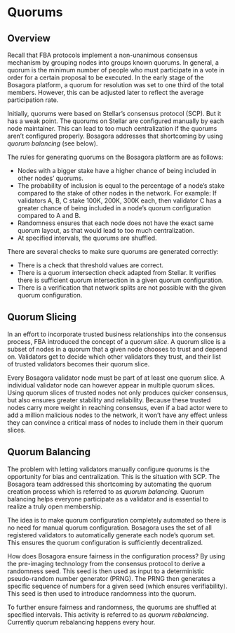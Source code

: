 # Quorums

## Overview

Recall that FBA protocols implement a non-unanimous consensus mechanism by grouping nodes into groups known quorums. In general, a quorum is the minimum number of people who must participate in a vote in order for a certain proposal to be executed. In the early stage of the Bosagora platform, a quorum for resolution was set to one third of the total members. However, this can be adjusted later to reflect the average participation rate.

Initially, quorums were based on Stellar’s consensus protocol (SCP). But it has a weak point. The quorums on Stellar are configured manually by each node maintainer. This can lead to too much centralization if the quorums aren’t configured properly. Bosagora addresses that shortcoming by using *quorum balancing* (see below).

The rules for generating quorums on the Bosagora platform are as follows:

+ Nodes with a bigger stake have a higher chance of being included in other nodes’ quorums.
+ The probability of inclusion is equal to the percentage of a node’s stake compared to the stake of other nodes in the network. For example: If validators A, B, C stake 100K, 200K, 300K each, then validator C has a greater chance of being included in a node’s quorum configuration compared to A and B.
+ Randomness ensures that each node does not have the exact same quorum layout, as that would lead to too much centralization.
+ At specified intervals, the quorums are shuffled.

There are several checks to make sure quorums are generated correctly:

+ There is a check that threshold values are correct.
+ There is a quorum intersection check adapted from Stellar. It verifies there is sufficient quorum intersection in a given quorum configuration.
+ There is a verification that network splits are not possible with the given quorum configuration.

## Quorum Slicing

In an effort to incorporate trusted business relationships into the consensus process, FBA introduced the concept of a *quorum slice*. A quorum slice is a subset of nodes in a quorum that a given node chooses to trust and depend on. Validators get to decide which other validators they trust, and their list of trusted validators becomes their quorum slice. 

Every Bosagora validator node must be part of at least one quorum slice. A individual validator node can however appear in multiple quorum slices. Using quorum slices of trusted nodes not only produces quicker consensus, but also ensures greater stability and reliability. Because these trusted nodes carry more weight in reaching consensus, even if a bad actor were to add a million malicious nodes to the network, it won’t have any effect unless they can convince a critical mass of nodes to include them in their quorum slices.

## Quorum Balancing

The problem with letting validators manually configure quorums is the opportunity for bias and centralization. This is the situation with SCP. The Bosagora team addressed this shortcoming by automating the quorum creation process which is referred to as *quorum balancing*. Quorum balancing helps everyone participate as a validator and is essential to realize a truly open membership.

The idea is to make quorum configuration completely automated so there is no need for manual quorum configuration. Bosagora uses the set of all registered validators to automatically generate each node’s quorum set. This ensures the quorum configuration is sufficiently decentralized.

How does Bosagora ensure fairness in the configuration process? By using the pre-imaging technology from the consensus protocol to derive a randomness seed. This seed is then used as input to a deterministic pseudo-random number generator (PRNG). The PRNG then  generates a specific sequence of numbers for a given seed (which ensures verifiability). This seed is then used to introduce randomness into the quorum.

To further ensure fairness and randomness, the quorums are shuffled at specified intervals. This activity is referred to as *quorum rebalancing*. Currently quorum rebalancing happens every hour.
